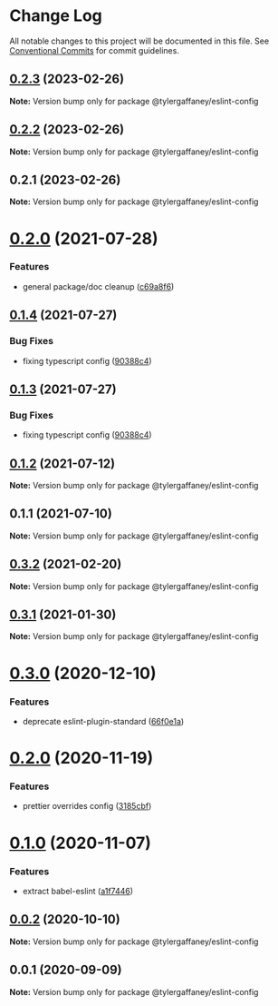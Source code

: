# Change Log

All notable changes to this project will be documented in this file.
See [Conventional Commits](https://conventionalcommits.org) for commit guidelines.

## [0.2.3](https://github.com/tylergaffaney/configs/compare/@tylergaffaney/eslint-config@0.2.2...@tylergaffaney/eslint-config@0.2.3) (2023-02-26)

**Note:** Version bump only for package @tylergaffaney/eslint-config





## [0.2.2](https://github.com/tylergaffaney/configs/compare/@tylergaffaney/eslint-config@0.2.1...@tylergaffaney/eslint-config@0.2.2) (2023-02-26)

**Note:** Version bump only for package @tylergaffaney/eslint-config





## 0.2.1 (2023-02-26)

**Note:** Version bump only for package @tylergaffaney/eslint-config





# [0.2.0](https://github.com/tylergaffaney/configs/compare/@tylergaffaney/eslint-config@0.1.4...@tylergaffaney/eslint-config@0.2.0) (2021-07-28)


### Features

* general package/doc cleanup ([c69a8f6](https://github.com/tylergaffaney/configs/commit/c69a8f60a03531f44d7996955d48d522d9637427))





## [0.1.4](https://github.com/tylergaffaney/configs/compare/@tylergaffaney/eslint-config@0.1.2...@tylergaffaney/eslint-config@0.1.4) (2021-07-27)

### Bug Fixes

- fixing typescript config ([90388c4](https://github.com/tylergaffaney/configs/commit/90388c4a744ba11070f668e752123d549994c4fb))

## [0.1.3](https://github.com/tylergaffaney/configs/compare/@tylergaffaney/eslint-config@0.1.2...@tylergaffaney/eslint-config@0.1.3) (2021-07-27)

### Bug Fixes

- fixing typescript config ([90388c4](https://github.com/tylergaffaney/configs/commit/90388c4a744ba11070f668e752123d549994c4fb))

## [0.1.2](https://github.com/tylergaffaney/configs/compare/@tylergaffaney/eslint-config@0.1.1...@tylergaffaney/eslint-config@0.1.2) (2021-07-12)

**Note:** Version bump only for package @tylergaffaney/eslint-config

## 0.1.1 (2021-07-10)

**Note:** Version bump only for package @tylergaffaney/eslint-config

## [0.3.2](https://github.com/tylergaffaney/configs/compare/@tylergaffaney/eslint-config@0.3.1...@tylergaffaney/eslint-config@0.3.2) (2021-02-20)

**Note:** Version bump only for package @tylergaffaney/eslint-config

## [0.3.1](https://github.com/tylergaffaney/configs/compare/@tylergaffaney/eslint-config@0.3.0...@tylergaffaney/eslint-config@0.3.1) (2021-01-30)

**Note:** Version bump only for package @tylergaffaney/eslint-config

# [0.3.0](https://github.com/tylergaffaney/configs/compare/@tylergaffaney/eslint-config@0.2.0...@tylergaffaney/eslint-config@0.3.0) (2020-12-10)

### Features

- deprecate eslint-plugin-standard ([66f0e1a](https://github.com/tylergaffaney/configs/commit/66f0e1a2ca5060a631477a69d6706a6a8fda2708))

# [0.2.0](https://github.com/tylergaffaney/configs/compare/@tylergaffaney/eslint-config@0.1.0...@tylergaffaney/eslint-config@0.2.0) (2020-11-19)

### Features

- prettier overrides config ([3185cbf](https://github.com/tylergaffaney/configs/commit/3185cbf4a167796c4a702e7bc76a8193e5596551))

# [0.1.0](https://github.com/tylergaffaney/configs/compare/@tylergaffaney/eslint-config@0.0.2...@tylergaffaney/eslint-config@0.1.0) (2020-11-07)

### Features

- extract babel-eslint ([a1f7446](https://github.com/tylergaffaney/configs/commit/a1f744685ff7038a72a94a0efe69b28eb27d0a7e))

## [0.0.2](https://github.com/tylergaffaney/configs/compare/@tylergaffaney/eslint-config@0.0.1...@tylergaffaney/eslint-config@0.0.2) (2020-10-10)

**Note:** Version bump only for package @tylergaffaney/eslint-config

## 0.0.1 (2020-09-09)

**Note:** Version bump only for package @tylergaffaney/eslint-config
